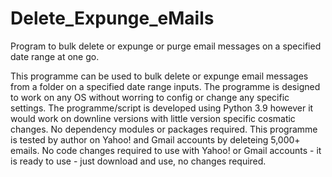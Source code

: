 # Delete_Expunge_eMails
Program to bulk delete or expunge or purge email messages on a specified date range at one go.

This programme can be used to bulk delete or expunge email messages from a folder on a specified date range inputs.
The programme is designed to work on any OS without worring to config or change any specific settings.
The programme/script is developed using Python 3.9 however it would work on downline versions with little version specific cosmatic changes.
No dependency modules or packages required.
This programme is tested by author on Yahoo! and Gmail accounts by deleteing 5,000+ emails.
No code changes required to use with Yahoo! or Gmail accounts - it is ready to use - just download and use, no changes required.
